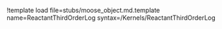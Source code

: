 !template load file=stubs/moose_object.md.template name=ReactantThirdOrderLog syntax=/Kernels/ReactantThirdOrderLog